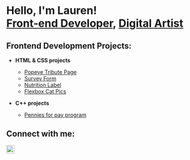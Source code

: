 <h1>Hello, I'm Lauren! <br/><a href="https://github.com/Lauren-Barrette">Front-end Developer</a>, <a href="https://laurenbarrette.my.canva.site/">Digital Artist</a> </h1>

<h2> Frontend Development Projects:</h2>

- <b>HTML & CSS projects</b>
  - [Popeye Tribute Page](https://github.com/Lauren-Barrette/PopeyeTrubitePage)
  - [Survey Form](https://github.com/Lauren-Barrette/Survey-Form)
  - [Nutrition Label](https://github.com/Lauren-Barrette/Nutrition-Label)
  - [Flexbox Cat Pics](https://github.com/Lauren-Barrette/Flexbox-Cat-Images)

- <b>C++ projects</b>
  - [Pennies for pay program](https://github.com/Lauren-Barrette/Pennies-for-pay-program/tree/main)

<h2> Connect with me:</h2>

[<img align="left" alt="JoshMadakor | LinkedIn" width="22px" src="https://cdn.jsdelivr.net/npm/simple-icons@v3/icons/linkedin.svg" />][linkedin]


[linkedin]: https://www.linkedin.com/in/lauren-barrette-009316271/

